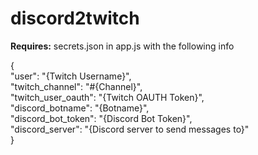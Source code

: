 # discord2twitch

**Requires:** secrets.json in app.js with the following info  

{  
	"user": "{Twitch Username}",  
	"twitch_channel": "#{Channel}",  
	"twitch_user_oauth": "{Twitch OAUTH Token}",  
	"discord_botname": "{Botname}",  
	"discord_bot_token": "{Discord Bot Token}",  
	"discord_server": "{Discord server to send messages to}"  
}